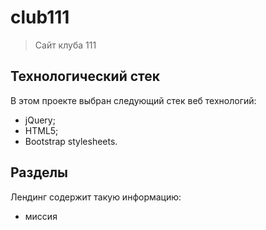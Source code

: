 # club111

> Сайт клуба 111 

## Технологический стек

В этом проекте выбран следующий стек веб технологий:

* jQuery;
* HTML5;
* Bootstrap stylesheets.

## Разделы

Лендинг содержит такую информацию:

* миссия
